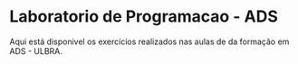 # Laboratorio de Programacao - ADS
Aqui está disponivel os exercícios realizados nas aulas de da formação em ADS - ULBRA.
